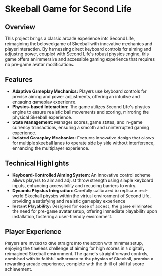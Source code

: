 # Skeeball Game for Second Life

## Overview
This project brings a classic arcade experience into Second Life, reimagining the beloved game of Skeeball with innovative mechanics and player interaction. By harnessing direct keyboard controls for aiming and adjusting power, coupled with Second Life's robust physics engine, this game offers an immersive and accessible gaming experience that requires no pre-game avatar modifications.

## Features

- **Adaptive Gameplay Mechanics:** Players use keyboard controls for precise aiming and power adjustments, offering an intuitive and engaging gameplay experience.
- **Physics-based Interaction:** The game utilizes Second Life's physics engine to ensure realistic ball movements and scoring, mirroring the physical Skeeball experience.
- **State Management:** Manages scores, game states, and in-game currency transactions, ensuring a smooth and uninterrupted gaming experience.
- **Isolated Gameplay Mechanics:** Features innovative design that allows for multiple skeeball lanes to operate side by side without interference, enhancing the multiplayer experience.

## Technical Highlights

- **Keyboard-Controlled Aiming System:** An innovative control scheme allows players to aim and adjust throw strength using simple keyboard inputs, enhancing accessibility and reducing barriers to entry.
- **Dynamic Physics Integration:** Carefully calibrated to replicate real-world Skeeball physics within the virtual environment of Second Life, providing a satisfying and realistic gameplay experience.
- **Instant Playability:** Designed for ease of access, the game eliminates the need for pre-game avatar setup, offering immediate playability upon installation, fostering a user-friendly environment.

## Player Experience

Players are invited to dive straight into the action with minimal setup, enjoying the timeless challenge of aiming for high scores in a digitally reimagined Skeeball environment. The game's straightforward controls, combined with its faithful adherence to the physics of Skeeball, promise a rewarding arcade experience, complete with the thrill of skillful score achievement.


